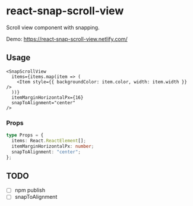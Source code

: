 # react-snap-scroll-view

Scroll view component with snapping.

Demo: https://react-snap-scroll-view.netlify.com/

## Usage

```tsx
<SnapScrollView
  items={items.map(item => (
    <Item style={{ backgroundColor: item.color, width: item.width }} />
  ))}
  itemMarginHorizontalPx={16}
  snapToAlignment="center"
/>
```

### Props

```ts
type Props = {
  items: React.ReactElement[];
  itemMarginHorizontalPx: number;
  snapToAlignment: "center";
};
```

## TODO

- [ ] npm publish
- [ ] snapToAlignment
